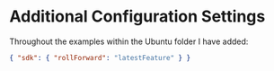 # Additional Configuration Settings

Throughout the examples within the Ubuntu folder I have added:

```json
{ "sdk": { "rollForward": "latestFeature" } }
```